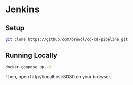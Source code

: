 # Jenkins

## Setup
```bash
git clone https://github.com/browol/cd-cd-pipeline.git
```

## Running Locally
```bash
docker-compose up -d
```
Then, open http://localhost:8080 on your browser.
